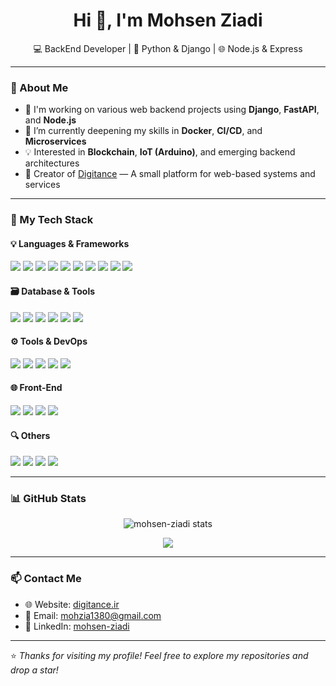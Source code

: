 <h1 align="center">Hi 👋, I'm Mohsen Ziadi</h1>
<p align="center">
  💻 BackEnd Developer | 🐍 Python & Django | 🌐 Node.js & Express
</p>

---

### 🧠 About Me

- 🔭 I'm working on various web backend projects using **Django**, **FastAPI**, and **Node.js**
- 🌱 I’m currently deepening my skills in **Docker**, **CI/CD**, and **Microservices**
- 💡 Interested in **Blockchain**, **IoT (Arduino)**, and emerging backend architectures
- 🧩 Creator of [Digitance](https://digitance.ir) — A small platform for web-based systems and services

---

### 🧰 My Tech Stack

#### 💡 Languages & Frameworks

<p align="left">
  <img src="https://img.shields.io/badge/Python-3670A0?style=for-the-badge&logo=python&logoColor=white"/>
  <img src="https://img.shields.io/badge/Django-092E20?style=for-the-badge&logo=django&logoColor=white"/>
  <img src="https://img.shields.io/badge/FastAPI-005571?style=for-the-badge&logo=fastapi&logoColor=white"/>
  <img src="https://img.shields.io/badge/Flask-000000?style=for-the-badge&logo=flask&logoColor=white"/>
  <img src="https://img.shields.io/badge/Node.js-339933?style=for-the-badge&logo=nodedotjs&logoColor=white"/>
  <img src="https://img.shields.io/badge/Express.js-000000?style=for-the-badge&logo=express&logoColor=white"/>
  <img src="https://img.shields.io/badge/JavaScript-F7DF1E?style=for-the-badge&logo=javascript&logoColor=black"/>
  <img src="https://img.shields.io/badge/TypeScript-3178C6?style=for-the-badge&logo=typescript&logoColor=white"/>
  <img src="https://img.shields.io/badge/Vue.js-42b883?style=for-the-badge&logo=vue.js&logoColor=white"/>
  <img src="https://img.shields.io/badge/EJS-8E44AD?style=for-the-badge&logo=ejs&logoColor=white"/>
</p>

#### 🗃️ Database & Tools

<p align="left">
  <img src="https://img.shields.io/badge/MongoDB-4EA94B?style=for-the-badge&logo=mongodb&logoColor=white"/>
  <img src="https://img.shields.io/badge/PostgreSQL-336791?style=for-the-badge&logo=postgresql&logoColor=white"/>
  <img src="https://img.shields.io/badge/MySQL-4479A1?style=for-the-badge&logo=mysql&logoColor=white"/>
  <img src="https://img.shields.io/badge/Redis-DC382D?style=for-the-badge&logo=redis&logoColor=white"/>
  <img src="https://img.shields.io/badge/Sequelize-52B0E7?style=for-the-badge&logo=sequelize&logoColor=white"/>
  <img src="https://img.shields.io/badge/Elasticsearch-005571?style=for-the-badge&logo=elasticsearch&logoColor=white"/>
</p>

#### ⚙️ Tools & DevOps

<p align="left">
  <img src="https://img.shields.io/badge/Git-F05032?style=for-the-badge&logo=git&logoColor=white"/>
  <img src="https://img.shields.io/badge/GitHub-181717?style=for-the-badge&logo=github&logoColor=white"/>
  <img src="https://img.shields.io/badge/Docker-2496ED?style=for-the-badge&logo=docker&logoColor=white"/>
  <img src="https://img.shields.io/badge/Linux-FCC624?style=for-the-badge&logo=linux&logoColor=black"/>
  <img src="https://img.shields.io/badge/CI%2FCD-blue?style=for-the-badge&logo=githubactions&logoColor=white"/>
</p>

#### 🌐 Front-End

<p align="left">
  <img src="https://img.shields.io/badge/HTML5-E34F26?style=for-the-badge&logo=html5&logoColor=white"/>
  <img src="https://img.shields.io/badge/CSS3-1572B6?style=for-the-badge&logo=css3&logoColor=white"/>
  <img src="https://img.shields.io/badge/Bootstrap-7952B3?style=for-the-badge&logo=bootstrap&logoColor=white"/>
  <img src="https://img.shields.io/badge/jQuery-0769AD?style=for-the-badge&logo=jquery&logoColor=white"/>
</p>

#### 🔍 Others

<p align="left">
  <img src="https://img.shields.io/badge/Arduino-00979D?style=for-the-badge&logo=arduino&logoColor=white"/>
  <img src="https://img.shields.io/badge/C++-00599C?style=for-the-badge&logo=cplusplus&logoColor=white"/>
  <img src="https://img.shields.io/badge/WordPress-21759B?style=for-the-badge&logo=wordpress&logoColor=white"/>
  <img src="https://img.shields.io/badge/Blockchain-121D33?style=for-the-badge&logo=blockchaindotcom&logoColor=white"/>
</p>

---

### 📊 GitHub Stats

<p align="center">
  <img src="https://github-readme-stats.vercel.app/api?username=mohsen-ziadi&show_icons=true&theme=radical" alt="mohsen-ziadi stats" />
</p>

<p align="center">
  <img src="https://github-profile-trophy.vercel.app/?username=mohsen-ziadi&theme=radical&row=1&column=6" />
</p>

---

### 📫 Contact Me

- 🌐 Website: [digitance.ir](https://digitance.ir)
- 📧 Email: [mohzia1380@gmail.com](mailto:mohzia1380@gmail.com)
- 💼 LinkedIn: [mohsen-ziadi](https://www.linkedin.com/in/mohsen-ziadi/)

---

⭐️ *Thanks for visiting my profile! Feel free to explore my repositories and drop a star!*
